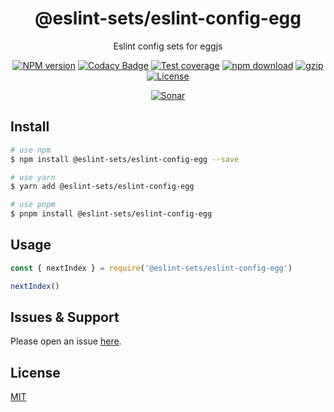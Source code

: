 <div style="text-align: center;" align="center">

# @eslint-sets/eslint-config-egg

Eslint config sets for eggjs

[![NPM version][npm-image]][npm-url]
[![Codacy Badge][codacy-image]][codacy-url]
[![Test coverage][codecov-image]][codecov-url]
[![npm download][download-image]][download-url]
[![gzip][gzip-image]][gzip-url]
[![License][license-image]][license-url]

[![Sonar][sonar-image]][sonar-url]

</div>

## Install

```bash
# use npm
$ npm install @eslint-sets/eslint-config-egg --save

# use yarn
$ yarn add @eslint-sets/eslint-config-egg

# use pnpm
$ pnpm install @eslint-sets/eslint-config-egg
```

## Usage

```js
const { nextIndex } = require('@eslint-sets/eslint-config-egg')

nextIndex()
```

## Issues & Support

Please open an issue [here](https://github.com/saqqdy/@eslint-sets/eslint-config-egg/issues).

## License

[MIT](LICENSE)

[npm-image]: https://img.shields.io/npm/v/@eslint-sets/eslint-config-egg.svg?style=flat-square
[npm-url]: https://npmjs.org/package/@eslint-sets/eslint-config-egg
[codacy-image]: https://app.codacy.com/project/badge/Grade/f70d4880e4ad4f40aa970eb9ee9d0696
[codacy-url]: https://www.codacy.com/gh/saqqdy/@eslint-sets/eslint-config-egg/dashboard?utm_source=github.com&utm_medium=referral&utm_content=saqqdy/@eslint-sets/eslint-config-egg&utm_campaign=Badge_Grade
[codecov-image]: https://img.shields.io/codecov/c/github/saqqdy/@eslint-sets/eslint-config-egg.svg?style=flat-square
[codecov-url]: https://codecov.io/github/saqqdy/@eslint-sets/eslint-config-egg?branch=master
[download-image]: https://img.shields.io/npm/dm/@eslint-sets/eslint-config-egg.svg?style=flat-square
[download-url]: https://npmjs.org/package/@eslint-sets/eslint-config-egg
[gzip-image]: http://img.badgesize.io/https://unpkg.com/@eslint-sets/eslint-config-egg/index.cjs?compression=gzip&label=gzip%20size:%20JS
[gzip-url]: http://img.badgesize.io/https://unpkg.com/@eslint-sets/eslint-config-egg/index.cjs?compression=gzip&label=gzip%20size:%20JS
[license-image]: https://img.shields.io/badge/License-MIT-blue.svg
[license-url]: LICENSE
[sonar-image]: https://sonarcloud.io/api/project_badges/quality_gate?project=saqqdy_@eslint-sets/eslint-config-egg
[sonar-url]: https://sonarcloud.io/dashboard?id=saqqdy_@eslint-sets/eslint-config-egg
